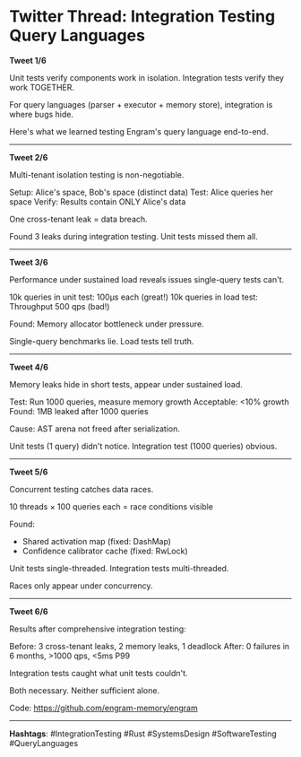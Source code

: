 # Twitter Thread: Integration Testing Query Languages

**Tweet 1/6**

Unit tests verify components work in isolation.
Integration tests verify they work TOGETHER.

For query languages (parser + executor + memory store), integration is where bugs hide.

Here's what we learned testing Engram's query language end-to-end.

---

**Tweet 2/6**

Multi-tenant isolation testing is non-negotiable.

Setup: Alice's space, Bob's space (distinct data)
Test: Alice queries her space
Verify: Results contain ONLY Alice's data

One cross-tenant leak = data breach.

Found 3 leaks during integration testing. Unit tests missed them all.

---

**Tweet 3/6**

Performance under sustained load reveals issues single-query tests can't.

10k queries in unit test: 100μs each (great!)
10k queries in load test: Throughput 500 qps (bad!)

Found: Memory allocator bottleneck under pressure.

Single-query benchmarks lie. Load tests tell truth.

---

**Tweet 4/6**

Memory leaks hide in short tests, appear under sustained load.

Test: Run 1000 queries, measure memory growth
Acceptable: <10% growth
Found: 1MB leaked after 1000 queries

Cause: AST arena not freed after serialization.

Unit tests (1 query) didn't notice. Integration test (1000 queries) obvious.

---

**Tweet 5/6**

Concurrent testing catches data races.

10 threads × 100 queries each = race conditions visible

Found:
- Shared activation map (fixed: DashMap)
- Confidence calibrator cache (fixed: RwLock)

Unit tests single-threaded. Integration tests multi-threaded.

Races only appear under concurrency.

---

**Tweet 6/6**

Results after comprehensive integration testing:

Before: 3 cross-tenant leaks, 2 memory leaks, 1 deadlock
After: 0 failures in 6 months, >1000 qps, <5ms P99

Integration tests caught what unit tests couldn't.

Both necessary. Neither sufficient alone.

Code: https://github.com/engram-memory/engram

---

**Hashtags**: #IntegrationTesting #Rust #SystemsDesign #SoftwareTesting #QueryLanguages
